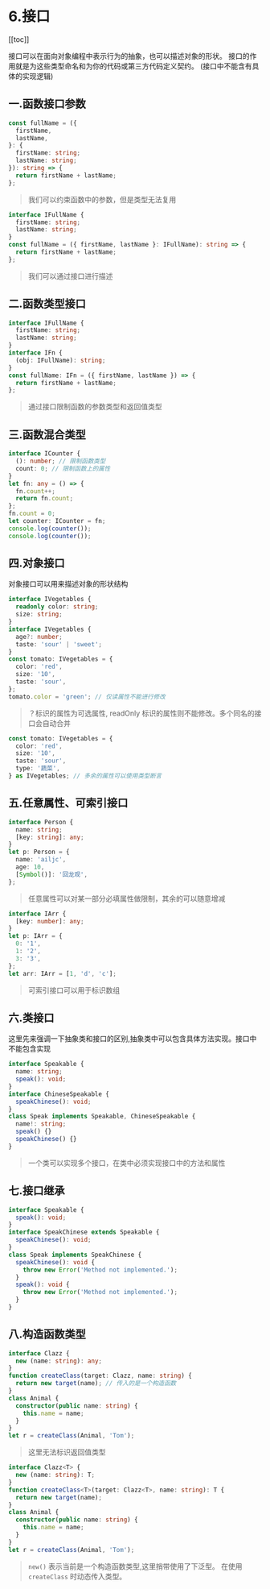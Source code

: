 # 6.接口

[[toc]]

接口可以在面向对象编程中表示行为的抽象，也可以描述对象的形状。 接口的作用就是为这些类型命名和为你的代码或第三方代码定义契约。 (接口中不能含有具体的实现逻辑)

## 一.函数接口参数

```ts
const fullName = ({
  firstName,
  lastName,
}: {
  firstName: string;
  lastName: string;
}): string => {
  return firstName + lastName;
};
```

> 我们可以约束函数中的参数，但是类型无法复用

```ts
interface IFullName {
  firstName: string;
  lastName: string;
}
const fullName = ({ firstName, lastName }: IFullName): string => {
  return firstName + lastName;
};
```

> 我们可以通过接口进行描述

## 二.函数类型接口

```ts
interface IFullName {
  firstName: string;
  lastName: string;
}
interface IFn {
  (obj: IFullName): string;
}
const fullName: IFn = ({ firstName, lastName }) => {
  return firstName + lastName;
};
```

> 通过接口限制函数的参数类型和返回值类型

## 三.函数混合类型

```ts
interface ICounter {
  (): number; // 限制函数类型
  count: 0; // 限制函数上的属性
}
let fn: any = () => {
  fn.count++;
  return fn.count;
};
fn.count = 0;
let counter: ICounter = fn;
console.log(counter());
console.log(counter());
```

## 四.对象接口

对象接口可以用来描述对象的形状结构

```ts
interface IVegetables {
  readonly color: string;
  size: string;
}
interface IVegetables {
  age?: number;
  taste: 'sour' | 'sweet';
}
const tomato: IVegetables = {
  color: 'red',
  size: '10',
  taste: 'sour',
};
tomato.color = 'green'; // 仅读属性不能进行修改
```

> ？标识的属性为可选属性, readOnly 标识的属性则不能修改。多个同名的接口会自动合并

```ts
const tomato: IVegetables = {
  color: 'red',
  size: '10',
  taste: 'sour',
  type: '蔬菜',
} as IVegetables; // 多余的属性可以使用类型断言
```

## 五.任意属性、可索引接口

```ts
interface Person {
  name: string;
  [key: string]: any;
}
let p: Person = {
  name: 'ailjc',
  age: 10,
  [Symbol()]: '回龙观',
};
```

> 任意属性可以对某一部分必填属性做限制，其余的可以随意增减

```ts
interface IArr {
  [key: number]: any;
}
let p: IArr = {
  0: '1',
  1: '2',
  3: '3',
};
let arr: IArr = [1, 'd', 'c'];
```

> 可索引接口可以用于标识数组

## 六.类接口

这里先来强调一下抽象类和接口的区别,抽象类中可以包含具体方法实现。接口中不能包含实现

```ts
interface Speakable {
  name: string;
  speak(): void;
}
interface ChineseSpeakable {
  speakChinese(): void;
}
class Speak implements Speakable, ChineseSpeakable {
  name!: string;
  speak() {}
  speakChinese() {}
}
```

> 一个类可以实现多个接口，在类中必须实现接口中的方法和属性

## 七.接口继承

```ts
interface Speakable {
  speak(): void;
}
interface SpeakChinese extends Speakable {
  speakChinese(): void;
}
class Speak implements SpeakChinese {
  speakChinese(): void {
    throw new Error('Method not implemented.');
  }
  speak(): void {
    throw new Error('Method not implemented.');
  }
}
```

## 八.构造函数类型

```ts
interface Clazz {
  new (name: string): any;
}
function createClass(target: Clazz, name: string) {
  return new target(name); // 传入的是一个构造函数
}
class Animal {
  constructor(public name: string) {
    this.name = name;
  }
}
let r = createClass(Animal, 'Tom');
```

> 这里无法标识返回值类型

```ts
interface Clazz<T> {
  new (name: string): T;
}
function createClass<T>(target: Clazz<T>, name: string): T {
  return new target(name);
}
class Animal {
  constructor(public name: string) {
    this.name = name;
  }
}
let r = createClass(Animal, 'Tom');
```

> `new()` 表示当前是一个构造函数类型,这里捎带使用了下泛型。 在使用 `createClass` 时动态传入类型。
